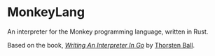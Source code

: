 # MonkeyLang

An interpreter for the Monkey programming language, written in Rust.

Based on the book, [*Writing An Interpreter In Go*] by [Thorsten Ball].

[*writing an interpreter in go*]: https://interpreterbook.com/
[thorsten ball]: https://thorstenball.com/
